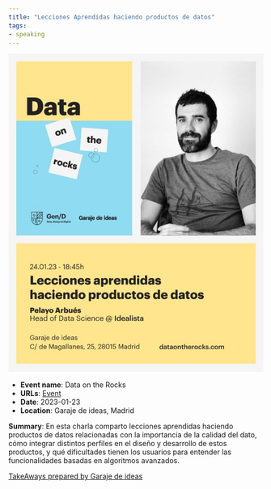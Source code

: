 ```yaml
---
title: "Lecciones Aprendidas haciendo productos de datos"
tags:
- speaking
---
```


![data-on-the-rocks](appearances/2023/data-on-the-rocks/data-on-the-rocks.jpg)

- **Event name**: Data on the Rocks
- **URLs**: [Event](https://dataontherocks.com/) 
- **Date**: 2023-01-23
- **Location**: Garaje de ideas, Madrid

**Summary**: En esta charla comparto lecciones aprendidas haciendo productos de datos relacionadas con la importancia de la calidad del dato, cómo integrar distintos perfiles en el diseño y desarrollo de estos productos, y qué dificultades tienen los usuarios para entender las funcionalidades basadas en algoritmos avanzados. 

[TakeAways prepared by Garaje de ideas](appearances/2023/data-on-the-rocks/TakeAway%20DOTRs%20-%20Lecciones%20aprendidas%20haciendo%20productos%20de%20datos.pdf)

